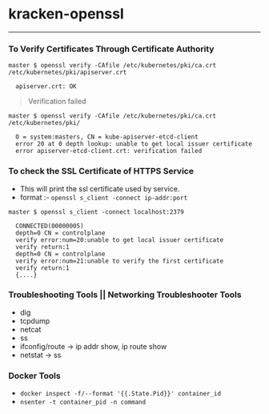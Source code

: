 # kracken-openssl
-------------------------------------------------------------------------------------------------------------------------------

### To Verify Certificates Through Certificate Authority

```
master $ openssl verify -CAfile /etc/kubernetes/pki/ca.crt /etc/kubernetes/pki/apiserver.crt

  apiserver.crt: OK
```
> Verification failed
```
master $ openssl verify -CAfile /etc/kubernetes/pki/ca.crt /etc/kubernetes/pki/

  O = system:masters, CN = kube-apiserver-etcd-client
  error 20 at 0 depth lookup: unable to get local issuer certificate
  error apiserver-etcd-client.crt: verification failed
```

### To check the SSL Certificate of HTTPS Service 

- This will print the ssl certificate used by service.
- format :- `openssl s_client -connect ip-addr:port`
```
master $ openssl s_client -connect localhost:2379

  CONNECTED(00000005)
  depth=0 CN = controlplane
  verify error:num=20:unable to get local issuer certificate
  verify return:1
  depth=0 CN = controlplane
  verify error:num=21:unable to verify the first certificate
  verify return:1
  {....}
```

### Troubleshooting Tools || Networking Troubleshooter Tools

- dig
- tcpdump
- netcat
- ss
- ifconfig/route -> ip addr show, ip route show
- netstat -> ss

### Docker Tools

- `docker inspect -f/--format '{{.State.Pid}}' container_id`
- `nsenter -t container_pid -n command`



